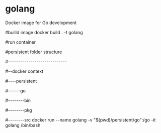 # golang
Docker image for Go development

#builld image
docker build . -t golang

#run container

#persistent folder structure

#-----------------------------

#--docker context

#----persistent

#------go

#--------bin

#--------pkg

#--------src
docker run --name golang -v "$(pwd)/persistent/go":/go -it golang /bin/bash
